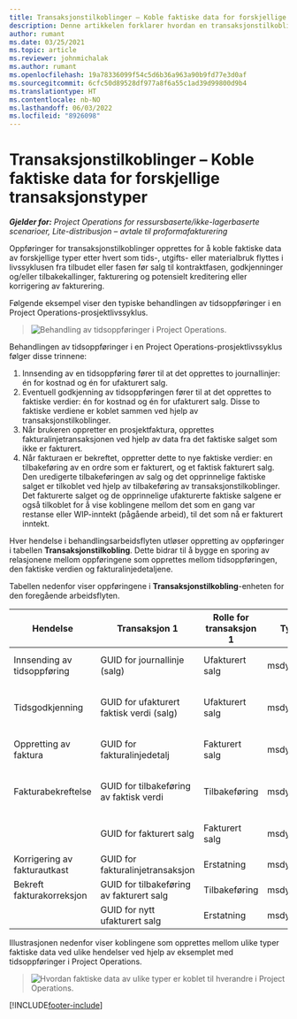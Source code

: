 ```yaml
---
title: Transaksjonstilkoblinger – Koble faktiske data for forskjellige transaksjonstyper
description: Denne artikkelen forklarer hvordan en transaksjonstilkobling brukes til å koble faktiske data av forskjellige typer for å spore lønnsomhet, faktureringsrestanse og beregning av fakturert kontra ufakturert inntekt.
author: rumant
ms.date: 03/25/2021
ms.topic: article
ms.reviewer: johnmichalak
ms.author: rumant
ms.openlocfilehash: 19a78336099f54c5d6b36a963a90b9fd77e3d0af
ms.sourcegitcommit: 6cfc50d89528df977a8f6a55c1ad39d99800d9b4
ms.translationtype: HT
ms.contentlocale: nb-NO
ms.lasthandoff: 06/03/2022
ms.locfileid: "8926098"
---
```

# <a name="transaction-connections---link-actuals-of-different-transaction-types"></a>Transaksjonstilkoblinger – Koble faktiske data for forskjellige transaksjonstyper

_**Gjelder for:** Project Operations for ressursbaserte/ikke-lagerbaserte scenarioer, Lite-distribusjon – avtale til proformafakturering_

Oppføringer for transaksjonstilkoblinger opprettes for å koble faktiske data av forskjellige typer etter hvert som tids-, utgifts- eller materialbruk flyttes i livssyklusen fra tilbudet eller fasen før salg til kontraktfasen, godkjenninger og/eller tilbakekallinger, fakturering og potensielt kreditering eller korrigering av fakturering.

Følgende eksempel viser den typiske behandlingen av tidsoppføringer i en Project Operations-prosjektlivssyklus.

> ![Behandling av tidsoppføringer i Project Operations.](media/basic-guide-17.png)

Behandlingen av tidsoppføringer i en Project Operations-prosjektlivssyklus følger disse trinnene: 

1. Innsending av en tidsoppføring fører til at det opprettes to journallinjer: én for kostnad og én for ufakturert salg. 
2. Eventuell godkjenning av tidsoppføringen fører til at det opprettes to faktiske verdier: én for kostnad og én for ufakturert salg. Disse to faktiske verdiene er koblet sammen ved hjelp av transaksjonstilkoblinger.
3. Når brukeren oppretter en prosjektfaktura, opprettes fakturalinjetransaksjonen ved hjelp av data fra det faktiske salget som ikke er fakturert.
4. Når fakturaen er bekreftet, oppretter dette to nye faktiske verdier: en tilbakeføring av en ordre som er fakturert, og et faktisk fakturert salg. Den uredigerte tilbakeføringen av salg og det opprinnelige faktiske salget er tilkoblet ved hjelp av tilbakeføring av transaksjonstilkoblinger. Det fakturerte salget og de opprinnelige ufakturerte faktiske salgene er også tilkoblet for å vise koblingene mellom det som en gang var restanse eller WIP-inntekt (pågående arbeid), til det som nå er fakturert inntekt.   

Hver hendelse i behandlingsarbeidsflyten utløser oppretting av oppføringer i tabellen **Transaksjonstilkobling**. Dette bidrar til å bygge en sporing av relasjonene mellom oppføringene som opprettes mellom tidsoppføringen, den faktiske verdien og fakturalinjedetaljene.

Tabellen nedenfor viser oppføringene i **Transaksjonstilkobling**-enheten for den foregående arbeidsflyten.

|Hendelse                   |Transaksjon 1                 |Rolle for transaksjon 1 |Type for transaksjon 1       |Transaksjon 2          |Rolle for transaksjon 2 |Type for transaksjon 2 |
|------------------------|------------------------------|---------------|-----------------------------|-----------------------------|-------------------|-------------------|
|Innsending av tidsoppføring   |GUID for journallinje (salg)     |Ufakturert salg |msdyn_journalline            |GUID for journallinje (kostnad)     |Kostnad            |msdyn_journalline  |
|Tidsgodkjenning           |GUID for ufakturert faktisk verdi (salg)  |Ufakturert salg |msdyn_actual                 |GUID for faktisk kostnadsverdi (kostnad)       |Kostnad            |msdyn_actual       |
|Oppretting av faktura        |GUID for fakturalinjedetalj      |Fakturert salg   |msdyn_invoicelinetransaction |GUID for ufakturert faktisk salg   |Ufakturert salg  |msdyn_actual       |
|Fakturabekreftelse    |GUID for tilbakeføring av faktisk verdi         |Tilbakeføring      |msdyn_actual                 |GUID for opprinnelig ufakturert salg |Opprinnelig        |msdyn_actual       |
|                        |GUID for fakturert salg             |Fakturert salg   |msdyn_actual                 |GUID for ufakturert faktisk salg   |Ufakturert salg  |msdyn_actual       |
|Korrigering av fakturautkast |GUID for fakturalinjetransaksjon|Erstatning      |msdyn_invoicelinetransaction |GUID for fakturert salg            |Opprinnelig        |msdyn_actual       |
|Bekreft fakturakorreksjon|GUID for tilbakeføring av fakturert salg  |Tilbakeføring      |msdyn_actual                 |GUID for fakturert salg            |Opprinnelig        |msdyn_actual       |
|                        |GUID for nytt ufakturert salg |Erstatning            |msdyn_actual                 |GUID for fakturert salg            |Opprinnelig        |msdyn_actual       |


Illustrasjonen nedenfor viser koblingene som opprettes mellom ulike typer faktiske data ved ulike hendelser ved hjelp av eksemplet med tidsoppføringer i Project Operations.

> ![Hvordan faktiske data av ulike typer er koblet til hverandre i Project Operations.](media/TransactionConnections.png)

[!INCLUDE[footer-include](../includes/footer-banner.md)]
